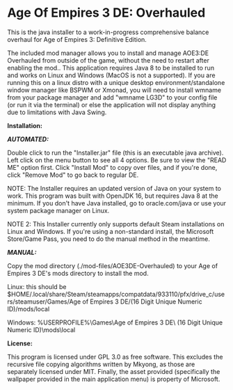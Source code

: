 # Age Of Empires 3 DE: Overhauled

This is the java installer to a work-in-progress comprehensive balance overhaul for Age of Empires 3: Definitive Edition.

The included mod manager allows you to install and manage AOE3:DE Overhauled from outside of the game, without the need to restart after enabling the mod.. This application requires Java 8 to be installed to run and works on Linux and Windows (MacOS is not a supported). If you are running this on a linux distro with a unique desktop environment/standalone window manager like BSPWM or Xmonad, you will need to install wmname from your package manager and add "wmname LG3D" to your config file (or run it via the terminal) or else the application will not display anything due to limitations with Java Swing. 

<b>Installation:</b>

<b><i>AUTOMATED:</i></b> 

Double click to run the "Installer.jar" file (this is an executable java archive).  
Left click on the menu button to see all 4 options. Be sure to
view the "READ ME" option first. Click "Install Mod" to copy over files, and if you're
done, click "Remove Mod" to go back to regular DE.

NOTE: The Installer requires an updated version of Java on your system to work.
This program was built with OpenJDK 16, but requires Java 8 at the minimum. If
you don't have Java installed, go to oracle.com/java or use your system package
manager on Linux. 

NOTE 2: This Installer currently only supports default Steam installations on
Linux and Windows. If you're using a non-standard install, the Microsoft
Store/Game Pass, you need to do the manual method in the meantime. 

<b><i>MANUAL:</i></b>

Copy the mod directory (./mod-files/AOE3DE-Overhauled) to your Age of Empires 3 DE's mods directory to
install the mod.


Linux: this should be $HOME/.local/share/Steam/steamapps/compatdata/933110/pfx/drive_c/users/steamuser/Games/Age of Empires 3 DE/(16 Digit Unique Numeric ID)/mods/local

Windows: %USERPROFILE%\Games\Age of Empires 3 DE\ (16 Digit Unique Numeric ID)\mods\local 


<b>License:</b>

This program is licensed under GPL 3.0 as free software. This excludes the recursive file copying algorithms written by Mkyong, as those are separately licensed under MIT. Finally, the asset provided (specifically the wallpaper provided in the main application menu) is property of Microsoft.
